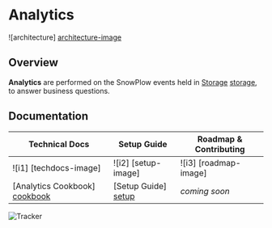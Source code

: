 # Analytics

![architecture] [architecture-image]

## Overview

**Analytics** are performed on the SnowPlow events held in [Storage] [storage], to answer business questions.

## Documentation

| Technical Docs              | Setup Guide           | Roadmap & Contributing               |         
|-----------------------------|-----------------------|--------------------------------------|
| ![i1] [techdocs-image]      | ![i2] [setup-image]   | ![i3] [roadmap-image]                |
| [Analytics Cookbook] [cookbook] | [Setup Guide] [setup] | _coming soon_                        |

![Tracker](https://collector.snplow.com/i?&e=pv&page=5%20Analytics%20README&aid=snowplowgithub&p=web&tv=no-js-0.1.0)

[architecture-image]: https://github.com/snowplow/snowplow/raw/master/5-analytics/5-analytics.png
[storage]: https://github.com/snowplow/snowplow/tree/master/4-storage
[setup]: https://github.com/snowplow/snowplow/wiki/getting-started-analysing-SnowPlow-data
[cookbook]: http://snowplowanalytics.com/analytics/index.html
[website]: http://snowplowanalytics.com
